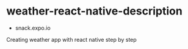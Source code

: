 # weather-react-native-description

- snack.expo.io

Creating weather app with react native step by step
